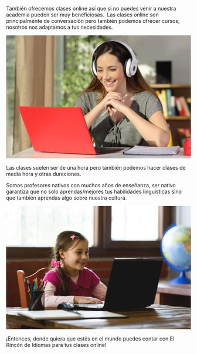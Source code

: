 También ofrecemos clases online así que si no puedes venir a nuestra academia pueden ser muy beneficiosas.  Las clases online son principalmente de conversación pero también podemos ofrecer cursos, nosotros nos adaptamos a tus necesidades.

![Adulta en la computadora](site_images/277690138_518013286579246_8481776739913746420_n.jpg)

Las clases suelen ser de una hora pero también podemos hacer clases de media hora y otras duraciones.

Somos profesores nativos con muchos años de enseñanza, ser nativo garantiza que no solo aprendas/mejores tus habilidades linguisticas sino que también aprendas algo sobre nuestra cultura.

![Niña en la computadora](site_images/277441843_951283108886055_2609733951785498361_n.jpg)

¡Entonces, donde quiera que estés en el mundo puedes contar con El Rincón de Idiomas para tus clases online!